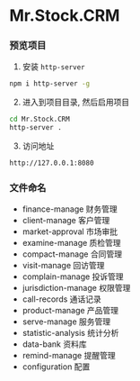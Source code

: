 # Mr.Stock.CRM

### 预览项目

1. 安装 `http-server`
```bash
npm i http-server -g
```

2. 进入到项目目录, 然后启用项目
```bash
cd Mr.Stock.CRM
http-server .
```

3. 访问地址
```bash
http://127.0.0.1:8080
```

### 文件命名

- finance-manage 财务管理
- client-manage 客户管理
- market-approval 市场审批
- examine-manage 质检管理
- compact-manage 合同管理
- visit-manage 回访管理
- complain-manage 投诉管理
- jurisdiction-manage 权限管理
- call-records 通话记录
- product-manage 产品管理
- serve-manage 服务管理
- statistic-analysis 统计分析
- data-bank 资料库
- remind-manage 提醒管理
- configuration 配置